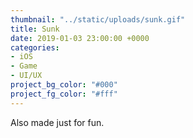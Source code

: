 ```yaml
---
thumbnail: "../static/uploads/sunk.gif"
title: Sunk
date: 2019-01-03 23:00:00 +0000
categories:
- iOS
- Game
- UI/UX
project_bg_color: "#000"
project_fg_color: "#fff"
---
```

Also made just for fun.